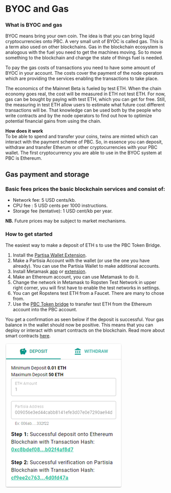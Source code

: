 # BYOC and Gas 

### What is BYOC and gas  
BYOC means bring your own coin. The idea is that you can bring liquid cryptocurrencies onto PBC. A very small unit of BYOC is called gas. This is a term also used on other blockchains. Gas in the blockchain ecosystem is analogous with the fuel you need to get the machines moving. So to move something to the blockchain and change the state of things fuel is needed.

To pay the gas costs of transactions you need to have some amount of BYOC in your account. The costs cover the payment of the node operators which are providing the services enabling the transactions to take place.  

The economics of the Mainnet Beta is fueled by test ETH. When the chain economy goes real, the cost will be measured in ETH not test ETH. For now, gas can be bought by paying with test ETH, which you can get for free. Still, the measuring in test ETH allow users to estimate what future cost different transactions will be. That knowledge can be used both by the people who write contracts and by the node operators to find out how to optimize potential financial gains from using the chain.

**How does it work**  
To be able to spend and transfer your coins, twins are minted which can interact with the payment scheme of PBC. So, in essence you can deposit, withdraw and transfer Etherum or other cryptocurrencies with your PBC wallet. 
The first cryptocurrency you are able to use in the BYOC system at PBC is Ethereum. 


## Gas payment and storage

### Basic fees prices the basic blockchain services and consist of:

- Network fee: 5 USD cents/kb.
- CPU fee : 5 USD cents per 1000 instructions.
- Storage fee (tentative): 1 USD cent/kb per year.  

**NB.** Future prices may be subject to market mechanisms.

### How to get started

The easiest way to make a deposit of ETH s to use the PBC Token Bridge. 


1. Install the [Partisa Wallet Extension](https://chrome.google.com/webstore/detail/partisia-wallet/gjkdbeaiifkpoencioahhcilildpjhgh).
2. Make a Partisia Account with the wallet (or use the one you have already). You can use the Partisia Wallet to make additional accounts.
3. Install Metamask [app](https://metamask.io/) or [extension](https://chrome.google.com/webstore/detail/metamask/nkbihfbeogaeaoehlefnkodbefgpgknn).
4. Make an Ethereum account, you can use Metamask to do it.  
5. Change the network in Metamask to Ropsten Test Network in upper right corner, you will first have to enable the test networks in settings.
6. You can get Ropstens test ETH from a Faucet. There are many to chose from.
7. Use the  [PBC Token bridge](https://bridge.mpcexplorer.com/) to transfer test ETH from the Ethereum account into the PBC account.

You get a confirmation as seen below if the deposit is successful. Your gas balance in the wallet should now be positive. This means that you can deploy or interact with smart contracts on the blockchain. Read more about smart contracts [here](contract-development.md). 

![Deposit](Confirmation.png)